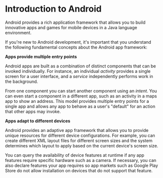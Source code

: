 
# Introduction to Android

Android provides a rich application framework that allows you to build innovative apps 
and games for mobile devices in a Java language environment.

If you're new to Android development, it's important that you understand 
the following fundamental concepts about the Android app framework:

**Apps provide multiple entry points**

Android apps are built as a combination of distinct components that can be invoked individually. 
For instance, an individual *activity* provides a single screen for a user interface, 
and a *service* independently performs work in the background.

From one component you can start another component using an *intent*. 
You can even start a component in a different app, such as an activity in a maps app to show an address. 
This model provides multiple entry points for a single app 
and allows any app to behave as a user's "default" for an action that other apps may invoke.

**Apps adapt to different devices**

Android provides an adaptive app framework that allows you to provide unique resources 
for different device configurations. 
For example, you can create different XML layout files for different screen sizes 
and the system determines which layout to apply based on the current device's screen size.

You can query the availability of device features at runtime 
if any app features require specific hardware such as a camera. 
If necessary, you can also declare features your app requires 
so app markets such as Google Play Store do not allow installation on devices that do not support that feature.
